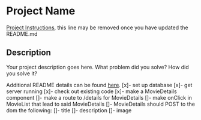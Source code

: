 # Project Name

[Project Instructions](./INSTRUCTIONS.md), this line may be removed once you have updated the README.md

## Description

Your project description goes here. What problem did you solve? How did you solve it?

Additional README details can be found [here](https://github.com/PrimeAcademy/readme-template/blob/master/README.md).
[x]- set up database
[x]- get server running
[x]- check out existing code
[x]- make a MovieDetails component
[]- make a route to /details for MovieDetails
[]- make onClick in MovieList that lead to said MovieDetails
[]- MovieDetails should POST to the dom the following:
    []- title
    []- description
    []- image